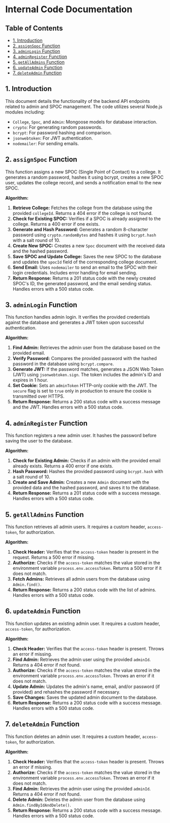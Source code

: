 # Internal Code Documentation

## Table of Contents

* [1. Introduction](#1-introduction)
* [2. `assignSpoc` Function](#2-assignspoc-function)
* [3. `adminLogin` Function](#3-adminlogin-function)
* [4. `adminRegister` Function](#4-adminregister-function)
* [5. `getAllAdmins` Function](#5-getalladmins-function)
* [6. `updateAdmin` Function](#6-updateadmin-function)
* [7. `deleteAdmin` Function](#7-deleteadmin-function)


<a name="1-introduction"></a>
## 1. Introduction

This document details the functionality of the backend API endpoints related to admin and SPOC management.  The code utilizes several Node.js modules including:

* `College`, `Spoc`, and `Admin`: Mongoose models for database interaction.
* `crypto`: For generating random passwords.
* `bcrypt`: For password hashing and comparison.
* `jsonwebtoken`: For JWT authentication.
* `nodemailer`: For sending emails.


<a name="2-assignspoc-function"></a>
## 2. `assignSpoc` Function

This function assigns a new SPOC (Single Point of Contact) to a college.  It generates a random password, hashes it using bcrypt, creates a new SPOC user, updates the college record, and sends a notification email to the new SPOC.

**Algorithm:**

1. **Retrieve College:** Fetches the college from the database using the provided `collegeId`.  Returns a 404 error if the college is not found.
2. **Check for Existing SPOC:** Verifies if a SPOC is already assigned to the college. Returns a 400 error if one exists.
3. **Generate and Hash Password:** Generates a random 8-character password using `crypto.randomBytes` and hashes it using `bcrypt.hash` with a salt round of 10.
4. **Create New SPOC:** Creates a new `Spoc` document with the received data and the hashed password.
5. **Save SPOC and Update College:** Saves the new SPOC to the database and updates the `spocId` field of the corresponding college document.
6. **Send Email:** Uses `nodemailer` to send an email to the SPOC with their login credentials. Includes error handling for email sending.
7. **Return Response:** Returns a 201 status code with the newly created SPOC's ID, the generated password, and the email sending status.  Handles errors with a 500 status code.


<a name="3-adminlogin-function"></a>
## 3. `adminLogin` Function

This function handles admin login. It verifies the provided credentials against the database and generates a JWT token upon successful authentication.


**Algorithm:**

1. **Find Admin:** Retrieves the admin user from the database based on the provided email.
2. **Verify Password:** Compares the provided password with the hashed password in the database using `bcrypt.compare`.
3. **Generate JWT:** If the password matches, generates a JSON Web Token (JWT) using `jsonwebtoken.sign`.  The token includes the admin's ID and expires in 1 hour.
4. **Set Cookie:** Sets an `adminToken` HTTP-only cookie with the JWT.  The `secure` flag is set to `true` only in production to ensure the cookie is transmitted over HTTPS.
5. **Return Response:** Returns a 200 status code with a success message and the JWT.  Handles errors with a 500 status code.


<a name="4-adminregister-function"></a>
## 4. `adminRegister` Function

This function registers a new admin user. It hashes the password before saving the user to the database.

**Algorithm:**

1. **Check for Existing Admin:** Checks if an admin with the provided email already exists. Returns a 400 error if one exists.
2. **Hash Password:** Hashes the provided password using `bcrypt.hash` with a salt round of 10.
3. **Create and Save Admin:** Creates a new `Admin` document with the provided data and the hashed password, and saves it to the database.
4. **Return Response:** Returns a 201 status code with a success message.  Handles errors with a 500 status code.



<a name="5-getalladmins-function"></a>
## 5. `getAllAdmins` Function

This function retrieves all admin users. It requires a custom header, `access-token`, for authorization.

**Algorithm:**

1. **Check Header:** Verifies that the `access-token` header is present in the request. Returns a 500 error if missing.
2. **Authorize:** Checks if the `access-token` matches the value stored in the environment variable `process.env.accessToken`. Returns a 500 error if it does not match.
3. **Fetch Admins:** Retrieves all admin users from the database using `Admin.find()`.
4. **Return Response:** Returns a 200 status code with the list of admins.  Handles errors with a 500 status code.


<a name="6-updateadmin-function"></a>
## 6. `updateAdmin` Function

This function updates an existing admin user. It requires a custom header, `access-token`, for authorization.

**Algorithm:**

1. **Check Header:**  Verifies that the `access-token` header is present. Throws an error if missing.
2. **Find Admin:** Retrieves the admin user using the provided `adminId`. Returns a 404 error if not found.
3. **Authorize:** Checks if the `access-token` matches the value stored in the environment variable `process.env.accessToken`. Throws an error if it does not match.
4. **Update Admin:** Updates the admin's name, email, and/or password (if provided) and rehashes the password if necessary.
5. **Save Changes:** Saves the updated admin document to the database.
6. **Return Response:** Returns a 200 status code with a success message. Handles errors with a 500 status code.


<a name="7-deleteadmin-function"></a>
## 7. `deleteAdmin` Function

This function deletes an admin user. It requires a custom header, `access-token`, for authorization.

**Algorithm:**

1. **Check Header:** Verifies that the `access-token` header is present. Throws an error if missing.
2. **Authorize:** Checks if the `access-token` matches the value stored in the environment variable `process.env.accessToken`. Throws an error if it does not match.
3. **Find Admin:** Retrieves the admin user using the provided `adminId`. Returns a 404 error if not found.
4. **Delete Admin:** Deletes the admin user from the database using `Admin.findByIdAndDelete()`.
5. **Return Response:** Returns a 200 status code with a success message. Handles errors with a 500 status code.

